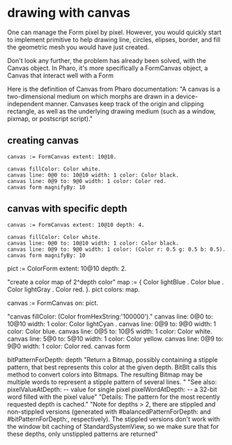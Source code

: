 # drawing with canvas

One can manage the Form pixel by pixel. However, you would quickly start to implement
primitive to help drawing line, circles, elipses, border, and fill the geometric 
mesh you would have just created.

Don't look any further, the problem has already been solved, with the Canvas object.
In Pharo, it's more specifically a FormCanvas object, a Canvas that interact well 
with a Form

Here is the definition of Canvas from Pharo documentation:
"A canvas is a two-dimensional medium on which morphs are drawn in a device-independent manner. Canvases keep track of the origin and clipping rectangle, as well as the underlying drawing medium (such as a window, pixmap, or postscript script)."

## creating canvas

```smalltalk
canvas := FormCanvas extent: 10@10.

canvas fillColor: Color white.
canvas line: 0@0 to: 10@10 width: 1 color: Color black.
canvas line: 0@9 to: 9@0 width: 1 color: Color red.
canvas form magnifyBy: 10
```

## canvas with specific depth

```smalltalk
canvas := FormCanvas extent: 10@10 depth: 4.

canvas fillColor: Color white.
canvas line: 0@0 to: 10@10 width: 1 color: Color black.
canvas line: 0@9 to: 9@0 width: 1 color: (Color r: 0.5 g: 0.5 b: 0.5).
canvas form magnifyBy: 10
```

pict := ColorForm extent: 10@10 depth: 2.

"create a color map of 2^depth color"
map := {  Color lightBlue . 
			Color blue .
			Color lightGray .
			Color red.
 }.
pict colors: map.


canvas := FormCanvas on: pict.

"canvas fillColor: (Color fromHexString:'100000')."
canvas line: 0@0 to: 10@10 width: 1 color: Color lightCyan .
canvas line: 0@9 to: 9@0 width: 1 color: Color blue.
canvas line: 0@5 to: 10@5 width: 1 color: Color white.
canvas line: 5@0 to: 5@10 width: 1 color: Color yellow.
canvas line: 0@9 to: 9@0 width: 1 color: Color red.
canvas form 


bitPatternForDepth: depth 
	"Return a Bitmap, possibly containing a stipple pattern, that best represents this color at the given depth. BitBlt calls this method to convert colors into Bitmaps. The resulting Bitmap may be multiple words to represent a stipple pattern of several lines.  "
	"See also:	pixelValueAtDepth:	-- value for single pixel
				pixelWordAtDepth:	-- a 32-bit word filled with the pixel value"
	"Details: The pattern for the most recently requested depth is cached."
	"Note for depths > 2, there are stippled and non-stippled versions (generated with #balancedPatternForDepth: and #bitPatternForDepth:, respectively). The stippled versions don't work with the window bit caching of StandardSystemView, so we make sure that for these depths, only unstippled patterns are returned"
    
    